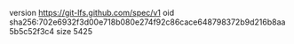 version https://git-lfs.github.com/spec/v1
oid sha256:702e6932f3d00e718b080e274f92c86cace648798372b9d216b8aa5b5c52f3c4
size 5425
